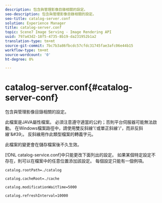 ```yaml
---
description: 包含與管理影像目錄相關的設定。
seo-description: 包含與管理影像目錄相關的設定。
seo-title: catalog-server.conf
solution: Experience Manager
title: catalog-server.conf
topic: Scene7 Image Serving - Image Rendering API
uuid: 797a43d2-18f5-4735-8b19-da231952b1a2
translation-type: tm+mt
source-git-commit: 7bc7b3a86fbcdc57cfdc31745fae3afc06e44b15
workflow-type: tm+mt
source-wordcount: '0'
ht-degree: 0%

---
```



# catalog-server.conf{#catalog-server-conf}

包含與管理影像目錄相關的設定。

此檔案是JAVA屬性檔案。 必須注意遵守適當的公約；否則平台伺服器可能無法啟動。 在Windows檔案路徑中，請使用雙反斜線&#39;\\&#39;或單正斜線&#39;/&#39;，而非反斜線&#39;\&#39;。 反斜線用作此類型檔案的轉義字元。

此檔案的變更會在儲存檔案後不久生效。

[!DNL catalog-service.conf]中只能更改下面列出的設定。 如果某個特定設定不存在，則可以在檔案中的任意位置添加該設定。 每個設定只能有一個例項。

`catalog.rootPath=./catalog`

`catalog.cacheRoot=./cache`

`catalog.modificationWaitTime=5000`

`catalog.refreshInterval=10000`
